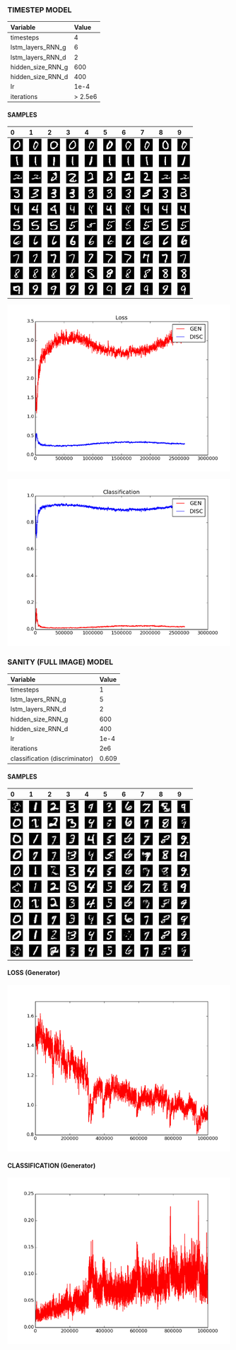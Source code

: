 ### TIMESTEP MODEL

| Variable          | Value     |
| :---------------- | :---------|
| timesteps         | 4         |
| lstm_layers_RNN_g | 6        |
| lstm_layers_RNN_d | 2         |
| hidden_size_RNN_g | 600       |
| hidden_size_RNN_d | 400       |
| lr                | 1e-4    |
| iterations        | > 2.5e6       |

#### SAMPLES

|0|1|2|3|4|5|6|7|8|9|
|:---|:---|:---|:---|:---|:---|:---|:---|:---|:---|
|![alt tag](full_mod_aug_8/im0_1.png)|![alt tag](full_mod_aug_8/im0_2.png)|![alt tag](full_mod_aug_8/im0_3.png)|![alt tag](full_mod_aug_8/im0_4.png)|![alt tag](full_mod_aug_8/im0_5.png)|![alt tag](full_mod_aug_8/im0_6.png)|![alt tag](full_mod_aug_8/im0_7.png)|![alt tag](full_mod_aug_8/im0_8.png)|![alt tag](full_mod_aug_8/im0_9.png)|![alt tag](full_mod_aug_8/im0_10.png)|
|![alt tag](full_mod_aug_8/im1_1.png)|![alt tag](full_mod_aug_8/im1_2.png)|![alt tag](full_mod_aug_8/im1_3.png)|![alt tag](full_mod_aug_8/im1_4.png)|![alt tag](full_mod_aug_8/im1_5.png)|![alt tag](full_mod_aug_8/im1_6.png)|![alt tag](full_mod_aug_8/im1_7.png)|![alt tag](full_mod_aug_8/im1_8.png)|![alt tag](full_mod_aug_8/im1_9.png)|![alt tag](full_mod_aug_8/im1_10.png)|
|![alt tag](full_mod_aug_8/im2_1.png)|![alt tag](full_mod_aug_8/im2_2.png)|![alt tag](full_mod_aug_8/im2_3.png)|![alt tag](full_mod_aug_8/im2_4.png)|![alt tag](full_mod_aug_8/im2_5.png)|![alt tag](full_mod_aug_8/im2_6.png)|![alt tag](full_mod_aug_8/im2_7.png)|![alt tag](full_mod_aug_8/im2_8.png)|![alt tag](full_mod_aug_8/im2_9.png)|![alt tag](full_mod_aug_8/im2_10.png)|
|![alt tag](full_mod_aug_8/im3_1.png)|![alt tag](full_mod_aug_8/im3_2.png)|![alt tag](full_mod_aug_8/im3_3.png)|![alt tag](full_mod_aug_8/im3_4.png)|![alt tag](full_mod_aug_8/im3_5.png)|![alt tag](full_mod_aug_8/im3_6.png)|![alt tag](full_mod_aug_8/im3_7.png)|![alt tag](full_mod_aug_8/im3_8.png)|![alt tag](full_mod_aug_8/im3_9.png)|![alt tag](full_mod_aug_8/im3_10.png)|
|![alt tag](full_mod_aug_8/im4_1.png)|![alt tag](full_mod_aug_8/im4_2.png)|![alt tag](full_mod_aug_8/im4_3.png)|![alt tag](full_mod_aug_8/im4_4.png)|![alt tag](full_mod_aug_8/im4_5.png)|![alt tag](full_mod_aug_8/im4_6.png)|![alt tag](full_mod_aug_8/im4_7.png)|![alt tag](full_mod_aug_8/im4_8.png)|![alt tag](full_mod_aug_8/im4_9.png)|![alt tag](full_mod_aug_8/im4_10.png)|
|![alt tag](full_mod_aug_8/im5_1.png)|![alt tag](full_mod_aug_8/im5_2.png)|![alt tag](full_mod_aug_8/im5_3.png)|![alt tag](full_mod_aug_8/im5_4.png)|![alt tag](full_mod_aug_8/im5_5.png)|![alt tag](full_mod_aug_8/im5_6.png)|![alt tag](full_mod_aug_8/im5_7.png)|![alt tag](full_mod_aug_8/im5_8.png)|![alt tag](full_mod_aug_8/im5_9.png)|![alt tag](full_mod_aug_8/im5_10.png)|
|![alt tag](full_mod_aug_8/im6_1.png)|![alt tag](full_mod_aug_8/im6_2.png)|![alt tag](full_mod_aug_8/im6_3.png)|![alt tag](full_mod_aug_8/im6_4.png)|![alt tag](full_mod_aug_8/im6_5.png)|![alt tag](full_mod_aug_8/im6_6.png)|![alt tag](full_mod_aug_8/im6_7.png)|![alt tag](full_mod_aug_8/im6_8.png)|![alt tag](full_mod_aug_8/im6_9.png)|![alt tag](full_mod_aug_8/im6_10.png)|
|![alt tag](full_mod_aug_8/im7_1.png)|![alt tag](full_mod_aug_8/im7_2.png)|![alt tag](full_mod_aug_8/im7_3.png)|![alt tag](full_mod_aug_8/im7_4.png)|![alt tag](full_mod_aug_8/im7_5.png)|![alt tag](full_mod_aug_8/im7_6.png)|![alt tag](full_mod_aug_8/im7_7.png)|![alt tag](full_mod_aug_8/im7_8.png)|![alt tag](full_mod_aug_8/im7_9.png)|![alt tag](full_mod_aug_8/im7_10.png)|
|![alt tag](full_mod_aug_8/im8_1.png)|![alt tag](full_mod_aug_8/im8_2.png)|![alt tag](full_mod_aug_8/im8_3.png)|![alt tag](full_mod_aug_8/im8_4.png)|![alt tag](full_mod_aug_8/im8_5.png)|![alt tag](full_mod_aug_8/im8_6.png)|![alt tag](full_mod_aug_8/im8_7.png)|![alt tag](full_mod_aug_8/im8_8.png)|![alt tag](full_mod_aug_8/im8_9.png)|![alt tag](full_mod_aug_8/im8_10.png)|
|![alt tag](full_mod_aug_8/im9_1.png)|![alt tag](full_mod_aug_8/im9_2.png)|![alt tag](full_mod_aug_8/im9_3.png)|![alt tag](full_mod_aug_8/im9_4.png)|![alt tag](full_mod_aug_8/im9_5.png)|![alt tag](full_mod_aug_8/im9_6.png)|![alt tag](full_mod_aug_8/im9_7.png)|![alt tag](full_mod_aug_8/im9_8.png)|![alt tag](full_mod_aug_8/im9_9.png)|![alt tag](full_mod_aug_8/im9_10.png)|

![alt tag](loss_full_aug_8.png)

![alt tag](classification_full_aug_8.png)

### SANITY (FULL IMAGE) MODEL

| Variable          | Value     |
| :---------------- | :---------|
| timesteps         | 1         |
| lstm_layers_RNN_g | 5        |
| lstm_layers_RNN_d | 2         |
| hidden_size_RNN_g | 600       |
| hidden_size_RNN_d | 400       |
| lr                | 1e-4    |
| iterations        | 2e6       |
| classification (discriminator)        | 0.609      |

#### SAMPLES

|0|1|2|3|4|5|6|7|8|9|
|:---|:---|:---|:---|:---|:---|:---|:---|:---|:---|
|![alt tag](samples/im0_sanity_1.png)|![alt tag](samples/im1_sanity_1.png)|![alt tag](samples/im2_sanity_1.png)|![alt tag](samples/im3_sanity_1.png)|![alt tag](samples/im4_sanity_1.png)|![alt tag](samples/im5_sanity_1.png)|![alt tag](samples/im6_sanity_1.png)|![alt tag](samples/im7_sanity_1.png)|![alt tag](samples/im8_sanity_1.png)|![alt tag](samples/im9_sanity_1.png)|
|![alt tag](samples/im0_sanity_2.png)|![alt tag](samples/im1_sanity_2.png)|![alt tag](samples/im2_sanity_2.png)|![alt tag](samples/im3_sanity_2.png)|![alt tag](samples/im4_sanity_2.png)|![alt tag](samples/im5_sanity_2.png)|![alt tag](samples/im6_sanity_2.png)|![alt tag](samples/im7_sanity_2.png)|![alt tag](samples/im8_sanity_2.png)|![alt tag](samples/im9_sanity_2.png)|
|![alt tag](samples/im0_sanity_3.png)|![alt tag](samples/im1_sanity_3.png)|![alt tag](samples/im2_sanity_3.png)|![alt tag](samples/im3_sanity_3.png)|![alt tag](samples/im4_sanity_3.png)|![alt tag](samples/im5_sanity_3.png)|![alt tag](samples/im6_sanity_3.png)|![alt tag](samples/im7_sanity_3.png)|![alt tag](samples/im8_sanity_3.png)|![alt tag](samples/im9_sanity_3.png)|
|![alt tag](samples/im0_sanity_4.png)|![alt tag](samples/im1_sanity_4.png)|![alt tag](samples/im2_sanity_4.png)|![alt tag](samples/im3_sanity_4.png)|![alt tag](samples/im4_sanity_4.png)|![alt tag](samples/im5_sanity_4.png)|![alt tag](samples/im6_sanity_4.png)|![alt tag](samples/im7_sanity_4.png)|![alt tag](samples/im8_sanity_4.png)|![alt tag](samples/im9_sanity_4.png)|
|![alt tag](samples/im0_sanity_5.png)|![alt tag](samples/im1_sanity_5.png)|![alt tag](samples/im2_sanity_5.png)|![alt tag](samples/im3_sanity_5.png)|![alt tag](samples/im4_sanity_5.png)|![alt tag](samples/im5_sanity_5.png)|![alt tag](samples/im6_sanity_5.png)|![alt tag](samples/im7_sanity_5.png)|![alt tag](samples/im8_sanity_5.png)|![alt tag](samples/im9_sanity_5.png)|
|![alt tag](samples/im0_sanity_6.png)|![alt tag](samples/im1_sanity_6.png)|![alt tag](samples/im2_sanity_6.png)|![alt tag](samples/im3_sanity_6.png)|![alt tag](samples/im4_sanity_6.png)|![alt tag](samples/im5_sanity_6.png)|![alt tag](samples/im6_sanity_6.png)|![alt tag](samples/im7_sanity_6.png)|![alt tag](samples/im8_sanity_6.png)|![alt tag](samples/im9_sanity_6.png)|
|![alt tag](samples/im0_sanity_7.png)|![alt tag](samples/im1_sanity_7.png)|![alt tag](samples/im2_sanity_7.png)|![alt tag](samples/im3_sanity_7.png)|![alt tag](samples/im4_sanity_7.png)|![alt tag](samples/im5_sanity_7.png)|![alt tag](samples/im6_sanity_7.png)|![alt tag](samples/im7_sanity_7.png)|![alt tag](samples/im8_sanity_7.png)|![alt tag](samples/im9_sanity_7.png)|
|![alt tag](samples/im0_sanity_8.png)|![alt tag](samples/im1_sanity_8.png)|![alt tag](samples/im2_sanity_8.png)|![alt tag](samples/im3_sanity_8.png)|![alt tag](samples/im4_sanity_8.png)|![alt tag](samples/im5_sanity_8.png)|![alt tag](samples/im6_sanity_8.png)|![alt tag](samples/im7_sanity_8.png)|![alt tag](samples/im8_sanity_8.png)|![alt tag](samples/im9_sanity_8.png)|
|![alt tag](samples/im0_sanity_9.png)|![alt tag](samples/im1_sanity_9.png)|![alt tag](samples/im2_sanity_9.png)|![alt tag](samples/im3_sanity_9.png)|![alt tag](samples/im4_sanity_9.png)|![alt tag](samples/im5_sanity_9.png)|![alt tag](samples/im6_sanity_9.png)|![alt tag](samples/im7_sanity_9.png)|![alt tag](samples/im8_sanity_9.png)|![alt tag](samples/im9_sanity_9.png)|
|![alt tag](samples/im0_sanity_10.png)|![alt tag](samples/im1_sanity_10.png)|![alt tag](samples/im2_sanity_10.png)|![alt tag](samples/im3_sanity_10.png)|![alt tag](samples/im4_sanity_10.png)|![alt tag](samples/im5_sanity_10.png)|![alt tag](samples/im6_sanity_10.png)|![alt tag](samples/im7_sanity_10.png)|![alt tag](samples/im8_sanity_10.png)|![alt tag](samples/im9_sanity_10.png)|

#### LOSS (Generator)

![alt tag](loss.png)

#### CLASSIFICATION (Generator)

![alt tag](classification.png)

